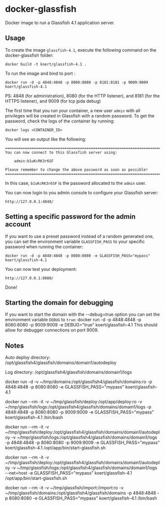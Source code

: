 docker-glassfish
================

Docker image to run a Glassfish 4.1 application server.

Usage
-----

To create the image `glassfish-4.1`, execute the following command on the docker-glassfish folder:

	docker build -t koert/glassfish-4.1 .

To run the image and bind to port :

	docker run -d -p 4848:4848 -p 8080:8080 -p 8181:8181 -p 9009:9009 koert/glassfish-4.1

PS: 4848 (for administration), 8080 (for the HTTP listener), and 8181 (for the HTTPS listener), and 9009 (for tcp jpda debug)

The first time that you run your container, a new user `admin` with all privileges 
will be created in Glassfish with a random password. To get the password, check the logs
of the container by running:

	docker logs <CONTAINER_ID>

You will see an output like the following:

	========================================================================
	You can now connect to this Glassfish server using:

	    admin:b1uKcRK3r6SF

	Please remember to change the above password as soon as possible!
	========================================================================

In this case, `b1uKcRK3r6SF` is the password allocated to the `admin` user.

You can now login to you admin console to configure your Glassfish server:

	http://127.0.0.1:4848/


Setting a specific password for the admin account
-------------------------------------------------

If you want to use a preset password instead of a random generated one, you can
set the environment variable `GLASSFISH_PASS` to your specific password when running the container:

	docker run -d -p 4848:4848 -p 8080:8080 -e GLASSFISH_PASS="mypass" koert/glassfish-4.1

You can now test your deployment:

	http://127.0.0.1:8080/

Done!

Starting the domain for debugging
---------------------------------

If you want to start the domain with the --debug=true option you can
set the environment variable `DEBUG` to `true`:
	docker run -d -p 4848:4848 -p 8080:8080 -p 9009:9009 -e DEBUG="true" koert/glassfish-4.1
This should allow for debugger connections on port 9009.

Notes
-----
Auto deploy directory:
/opt/glassfish4/glassfish/domains/domain1/autodeploy

Log directory:
/opt/glassfish4/glassfish/domains/domain1/logs


docker run -d -v ~/tmp/domains:/opt/glassfish4/glassfish/domains:ro -p 4848:4848 -p 8080:8080 -e GLASSFISH_PASS="mypass" koert/glassfish-4.1

docker run --rm -it -v ~/tmp/glassfish/deploy:/opt/app/deploy:ro -v ~/tmp/glassfish/logs:/opt/glassfish4/glassfish/domains/domain1/logs -p 4848:4848 -p 8080:8080 -p 9009:9009 -e GLASSFISH_PASS="mypass" koert/glassfish-4.1 /bin/bash

docker run --rm -it -v ~/tmp/glassfish/deploy:/opt/glassfish4/glassfish/domains/domain1/autodeploy -v ~/tmp/glassfish/logs:/opt/glassfish4/glassfish/domains/domain1/logs -p 4848:4848 -p 8080:8080 -p 9009:9009 -e GLASSFISH_PASS="mypass" koert/glassfish-4.1 /opt/app/bin/start-glassfish.sh

docker run --rm -it -v ~/tmp/glassfish/deploy:/opt/glassfish4/glassfish/domains/domain1/autodeploy -v ~/tmp/glassfish/logs:/opt/glassfish4/glassfish/domains/domain1/logs --net=host -e GLASSFISH_PASS="mypass" koert/glassfish-4.1 /opt/app/bin/start-glassfish.sh

docker run --rm -it -v ~/tmp/glassfish/import:/import:ro -v ~/tmp/glassfish/domains:/opt/glassfish4/glassfish/domains -p 4848:4848 -p 8080:8080 -e GLASSFISH_PASS="mypass" koert/glassfish-4.1 /bin/bash



